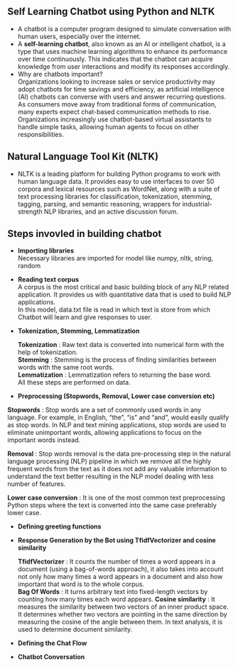 ## Self Learning Chatbot using Python and NLTK
- A chatbot is a computer program designed to simulate conversation with human users, especially over the internet.
- A **self-learning chatbot**, also known as an AI or intelligent chatbot, is a type that uses machine learning algorithms to enhance its performance over time continuously. This indicates that the chatbot can acquire knowledge from user interactions and modify its responses accordingly.
- Why are chatbots important? <br>
 Organizations looking to increase sales or service productivity may adopt chatbots for time savings and efficiency, as artificial intelligence (AI) chatbots can converse with users and answer recurring questions. <br>
 As consumers move away from traditional forms of communication, many experts expect chat-based communication methods to rise. Organizations increasingly use chatbot-based virtual assistants to handle simple tasks, allowing human agents to focus on other responsibilities.
## Natural Language Tool Kit (NLTK) 
- NLTK is a leading platform for building Python programs to work with human language data. It provides easy to use interfaces to over 50 corpora and lexical resources such as WordNet, along with a suite of text processing libraries for classification, tokenization, stemming, tagging, parsing, and semantic reasoning, wrappers for industrial-strength NLP libraries, and an active discussion forum.
## Steps invovled in building chatbot
- **Importing libraries** <br>
 Necessary libraries are imported for model like numpy, nltk, string, random
 
- **Reading text corpus** <br>
  A corpus is the most critical and basic building block of any NLP related application. It provides us with quantitative data that is used to build NLP applications.<br>
  In this model, data.txt file is read in which text is store from which Chatbot will learn and give responses to user.
  
- **Tokenization, Stemming, Lemmatization** <br>

  **Tokenization** : Raw text data is converted into numerical form with the help of tokenization. <br>
  **Stemming** : Stemming is the process of finding similarities between words with the same root words. <br>
  **Lemmatization** : Lemmatization refers to returning the base word. <br>
  All these steps are performed on data.
  
- **Preprocessing (Stopwords, Removal, Lower case conversion etc)** <br>

**Stopwords** : Stop words are a set of commonly used words in any language. For example, in English, “the”, “is” and “and”, would easily qualify as stop words. In NLP and text mining applications, stop words are used to eliminate unimportant words, allowing applications to focus on the important words instead. <br>

**Removal** : Stop words removal is the data pre-processing step in the natural language processing (NLP) pipeline in which we remove all the highly frequent words from the text as it does not add any valuable information to understand the text better resulting in the NLP model dealing with less number of features. <br>

**Lower case conversion** : It is one of the most common text preprocessing Python steps where the text is converted into the same case preferably lower case. 

  
- **Defining greeting functions**
  
- **Response Generation by the Bot using TfidfVectorizer and cosine similarity** <br>

  **TfidfVectorizer** : It counts the number of times a word appears in a document (using a bag-of-words approach), it also takes into account not only how many times a word        appears in a document and also how important that word is to the whole corpus. <br>
  **Bag Of Words** : It turns arbitrary text into fixed-length vectors by counting how many times each word appears.
  **Cosine similarity** : It measures the similarity between two vectors of an inner product space. It determines whether two vectors are pointing in the same direction by         measuring the cosine of the angle between them. In text analysis, it is used to determine document similarity.
  
- **Defining the Chat Flow**
- **Chatbot Conversation** 
